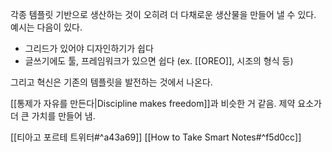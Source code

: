 각종 템플릿 기반으로 생산하는 것이 오히려 더 다채로운 생산물을 만들어 낼 수 있다. 예시는 다음이 있다.
- 그리드가 있어야 디자인하기가 쉽다
- 글쓰기에도 툴, 프레임워크가 있으면 쉽다 (ex. [[OREO]], 시조의 형식 등)

그리고 혁신은 기존의 템플릿을 발전하는 것에서 나온다. 

[[통제가 자유를 만든다|Discipline makes freedom]]과 비슷한 거 같음. 제약 요소가 더 큰 가치를 만들어 냄.

[[티아고 포르테 트위터#^a43a69]]
[[How to Take Smart Notes#^f5d0cc]]



